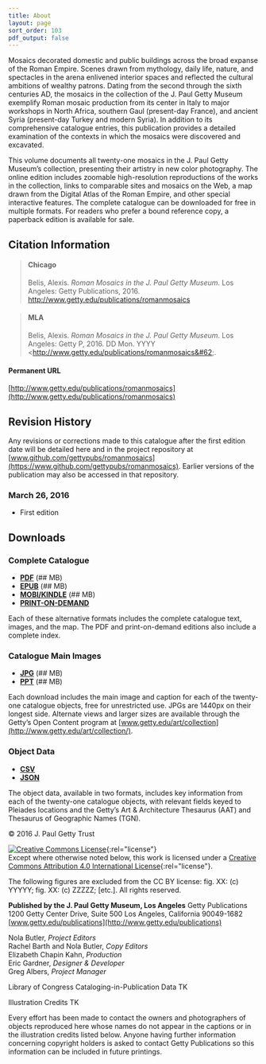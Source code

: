 ```yaml
---
title: About
layout: page
sort_order: 103
pdf_output: false
---
```


Mosaics decorated domestic and public buildings across the broad expanse of the Roman Empire. Scenes drawn from mythology, daily life, nature, and spectacles in the arena enlivened interior spaces and reflected the cultural ambitions of wealthy patrons. Dating from the second through the sixth centuries AD, the mosaics in the collection of the J. Paul Getty Museum exemplify Roman mosaic production from its center in Italy to major workshops in North Africa, southern Gaul (present-day France), and ancient Syria (present-day Turkey and modern Syria). In addition to its comprehensive catalogue entries, this publication provides a detailed examination of the contexts in which the mosaics were discovered and excavated.

This volume documents all twenty-one mosaics in the J. Paul Getty Museum’s collection, presenting their artistry in new color photography. The online edition includes zoomable high-resolution reproductions of the works in the collection, links to comparable sites and mosaics on the Web, a map drawn from the Digital Atlas of the Roman Empire, and other special interactive features. The complete catalogue can be downloaded for free in multiple formats. For readers who prefer a bound reference copy, a paperback edition is available for sale.

## Citation Information

> #### Chicago
> Belis, Alexis. *Roman Mosaics in the J. Paul Getty Museum*. Los Angeles: Getty Publications, 2016. http://www.getty.edu/publications/romanmosaics

> #### MLA
> Belis, Alexis. *Roman Mosaics in the J. Paul Getty Museum*. Los Angeles: Getty P, 2016. <span class="cite-current-date">DD Mon. YYYY</span> &#60;http://www.getty.edu/publications/romanmosaics&#62;.

#### Permanent URL
[http://www.getty.edu/publications/romanmosaics](http://www.getty.edu/publications/romanmosaics)

## Revision History

Any revisions or corrections made to this catalogue after the first edition date
will be detailed here and in the project repository at
[www.github.com/gettypubs/romanmosaics](https://www.github.com/gettypubs/romanmosaics). Earlier versions of the publication may also be accessed in that repository.

### March 26, 2016

- First edition

## Downloads

### Complete Catalogue

- [**PDF**](assets/downloads/RomanMosaics_Belis.pdf) (## MB)
- [**EPUB**](assets/downloads/RomanMosaics_Belis.epub) (## MB)
- [**MOBI/KINDLE**](assets/downloads/RomanMosaics_Belis.mobi) (## MB)
- [**PRINT-ON-DEMAND**](http://shop.getty.edu/products/ancient-terracottas-from-south-italy-and-sicily-in-the-j-paul-getty-museum-978-1606061237)

Each of these alternative formats includes the complete catalogue text, images, and the map. The PDF and print-on-demand editions also include a complete index.

### Catalogue Main Images

- [**JPG**](assets/downloads/RomanMosaics_Belis_Images.zip) (## MB)
- [**PPT**](assets/downloads/RomanMosaics_Belis_Images.ppt) (## MB)

Each download includes the main image and caption for each of the twenty-one catalogue objects, free for unrestricted use. JPGs are 1440px on their longest side. Alternate views and larger sizes are available through the Getty’s Open Content program at [www.getty.edu/art/collection](http://www.getty.edu/art/collection/).

### Object Data

- [**CSV**](assets/downloads/RomanMosaics_Belis_Data.csv)
- [**JSON**](assets/downloads/RomanMosaics_Belis_Data.json)

The object data, available in two formats, includes key information from each of the twenty-one catalogue objects, with relevant fields keyed to Pleiades locations and the Getty’s Art & Architecture Thesaurus (AAT) and Thesaurus of Geographic Names (TGN).

<div class="copyright">
© 2016 J. Paul Getty Trust

[![Creative Commons License](cc-by.png)](http://creativecommons.org/licenses/by/4.0/){:rel="license"}
<br />
Except where otherwise noted below, this work is licensed under a [Creative Commons Attribution 4.0 International License](http://creativecommons.org/licenses/by/4.0/){:rel="license"}.

The following figures are excluded from the CC BY license: fig. XX: (c) YYYYY; fig. XX: (c) ZZZZZ; [etc.]. All rights reserved.

**Published by the J. Paul Getty Museum, Los Angeles**
Getty Publications
1200 Getty Center Drive, Suite 500
Los Angeles, California 90049-1682
[www.getty.edu/publications](http://www.getty.edu/publications)

Nola Butler, *Project Editors* <br />
Rachel Barth and Nola Butler, *Copy Editors* <br />
Elizabeth Chapin Kahn, *Production* <br />
Eric Gardner, *Designer &#38; Developer* <br />
Greg Albers, *Project Manager*

<div class="loc-cip">
Library of Congress Cataloging-in-Publication Data TK
</div>

Illustration Credits TK

Every effort has been made to contact the owners and photographers of objects reproduced here whose names do not appear in the captions or in the illustration credits listed below. Anyone having further information concerning copyright holders is asked to contact Getty Publications so this information can be included in future printings.  
</div>
